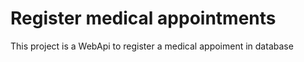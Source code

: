 # Register medical appointments

This project is a WebApi to register a medical appoiment in database